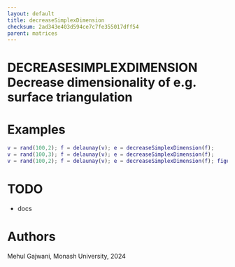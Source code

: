 ```yaml
---
layout: default
title: decreaseSimplexDimension
checksum: 2ad343e403d594ce7c7fe355017dff54
parent: matrices
---
```



 
# DECREASESIMPLEXDIMENSION Decrease dimensionality of e.g. surface triangulation
 
# Examples
```matlab
v = rand(100,2); f = delaunay(v); e = decreaseSimplexDimension(f);
v = rand(100,3); f = delaunay(v); e = decreaseSimplexDimension(f);
v = rand(100,2); f = delaunay(v); e = decreaseSimplexDimension(f); figure; plotLines(v(e(:,1),:),v(e(:,2),:));
```
 
# TODO
-  docs 
 
# Authors

Mehul Gajwani, Monash University, 2024

